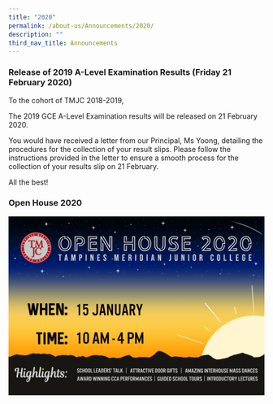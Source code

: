 ```yaml
---
title: "2020"
permalink: /about-us/Announcements/2020/
description: ""
third_nav_title: Announcements
---
```

### Release of 2019 A-Level Examination Results (Friday 21 February 2020)
  
To the cohort of TMJC 2018-2019,  
  
The 2019 GCE A-Level Examination results will be released on 21 February 2020.  
  
You would have received a letter from our Principal, Ms Yoong, detailing the procedures for the collection of your result slips. Please follow the instructions provided in the letter to ensure a smooth process for the collection of your results slip on 21 February.  
  
All the best!

### Open House 2020
![](/images/TMJC%20OH2020%20E-poster%20Final.jpeg)